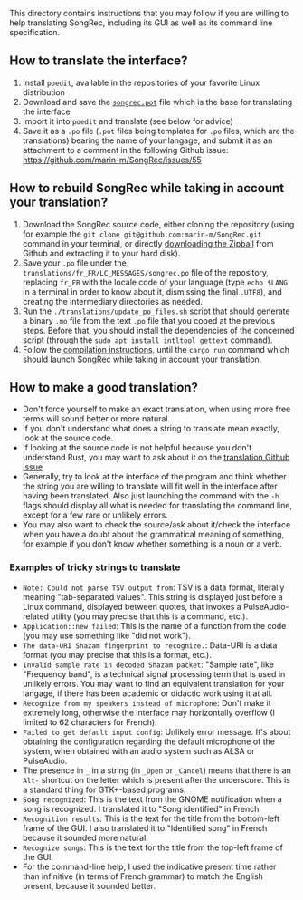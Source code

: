This directory contains instructions that you may follow if you are willing to help translating SongRec, including its GUI as well as its command line specification.

## How to translate the interface?

1. Install `poedit`, available in the repositories of your favorite Linux distribution
2. Download and save the [`songrec.pot`](https://github.com/marin-m/SongRec/raw/master/translations/songrec.pot) file which is the base for translating the interface
3. Import it into `poedit` and translate (see below for advice)
4. Save it as a `.po` file (`.pot` files being templates for `.po` files, which are the translations) bearing the name of your langage, and submit it as an attachment to a comment in the following Github issue: https://github.com/marin-m/SongRec/issues/55

## How to rebuild SongRec while taking in account your translation?

1. Download the SongRec source code, either cloning the repository (using for example the `git clone git@github.com:marin-m/SongRec.git` command in your terminal, or directly [downloading the Zipball](https://github.com/marin-m/SongRec/archive/refs/heads/master.zip) from Github and extracting it to your hard disk).
2. Save your `.po` file under the `translations/fr_FR/LC_MESSAGES/songrec.po` file of the repository, replacing `fr_FR` with the locale code of your language (type `echo $LANG` in a terminal in order to know about it, dismissing the final `.UTF8`), and creating the intermediary directories as needed.
3. Run the `./translations/update_po_files.sh` script that should generate a binary `.mo` file from the text `.po` file that you coped at the previous steps. Before that, you should install the dependencies of the concerned script (through the `sudo apt install intltool gettext` command).
4. Follow the [compilation instructions](https://github.com/marin-m/SongRec#compilation), until the `cargo run` command which should launch SongRec while taking in account your translation.

## How to make a good translation?

* Don't force yourself to make an exact translation, when using more free terms will sound better or more natural.
* If you don't understand what does a string to translate mean exactly, look at the source code.
* If looking at the source code is not helpful because you don't understand Rust, you may want to ask about it on the [translation Github issue](https://github.com/marin-m/SongRec/issues/23)
* Generally, try to look at the interface of the program and think whether the string you are willing to translate will fit well in the interface after having been translated. Also just launching the command with the `-h` flags should display all what is needed for translating the command line, except for a few rare or unlikely errors.
* You may also want to check the source/ask about it/check the interface when you have a doubt about the grammatical meaning of something, for example if you don't know whether something is a noun or a verb.

### Examples of tricky strings to translate

* `Note: Could not parse TSV output from`: TSV is a data format, literally meaning "tab-separated values". This string is displayed just before a Linux command, displayed between quotes, that invokes a PulseAudio-related utility (you may precise that this is a command, etc.).
* `Application::new failed`: This is the name of a function from the code (you may use something like "did not work").
* `The data-URI Shazam fingerprint to recognize.`: Data-URI is a data format (you may precise that this is a format, etc.).
* `Invalid sample rate in decoded Shazam packet`: "Sample rate", like "Frequency band", is a technical signal processing term that is used in unlikely errors. You may want to find an equivalent translation for your langage, if there has been academic or didactic work using it at all.
* `Recognize from my speakers instead of microphone`: Don't make it extremely long, otherwise the interface may horizontally overflow (I limited to 62 characters for French).
* `Failed to get default input config`: Unlikely error message. It's about obtaining the configuration regarding the default microphone of the system, when obtained with an audio system such as ALSA or PulseAudio.
* The presence in `_` in a string (in `_Open` or `_Cancel`) means that there is an `Alt-` shortcut on the letter which is present after the underscore. This is a standard thing for GTK+-based programs.
* `Song recognized`: This is the text from the GNOME notification when a song is recognized. I translated it to "Song identified" in French.
* `Recognition results`: This is the text for the title from the bottom-left frame of the GUI. I also translated it to "Identified song" in French because it sounded more natural.
* `Recognize songs`: This is the text for the title from the top-left frame of the GUI.
* For the command-line help, I used the indicative present time rather than infinitive (in terms of French grammar) to match the English present, because it sounded better.
